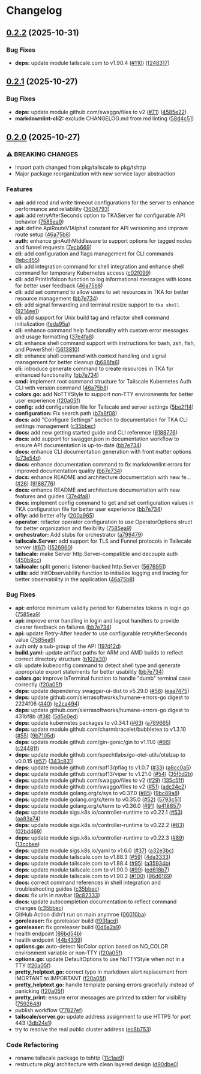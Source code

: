 # Changelog

## [0.2.2](https://github.com/SpechtLabs/tka/compare/tailscale-k8s-auth-v0.2.1...tailscale-k8s-auth-v0.2.2) (2025-10-31)


### Bug Fixes

* **deps:** update module tailscale.com to v1.90.4 ([#110](https://github.com/SpechtLabs/tka/issues/110)) ([f248317](https://github.com/SpechtLabs/tka/commit/f24831750369143a0b07eba1a3f2860a61f3f8cd))

## [0.2.1](https://github.com/SpechtLabs/tka/compare/tailscale-k8s-auth-v0.2.0...tailscale-k8s-auth-v0.2.1) (2025-10-27)


### Bug Fixes

* **deps:** update module github.com/swaggo/files to v2 ([#71](https://github.com/SpechtLabs/tka/issues/71)) ([4585e22](https://github.com/SpechtLabs/tka/commit/4585e2289764e09241480753a5b56710863d4874))
* **markdownlint-cli2:** exclude CHANGELOG.md from md linting ([58d4c51](https://github.com/SpechtLabs/tka/commit/58d4c51a8f0db12ae95bb3ac8aa5ff0548441f53))

## [0.2.0](https://github.com/SpechtLabs/tka/compare/tailscale-k8s-auth-v0.1.3...tailscale-k8s-auth-v0.2.0) (2025-10-27)


### ⚠ BREAKING CHANGES

* Import path changed from pkg/tailscale to pkg/tshttp
* Major package reorganization with new service layer abstraction

### Features

* **api:** add read and write timeout configurations for the server to enhance performance and reliability ([3604793](https://github.com/SpechtLabs/tka/commit/3604793751f958404a117553c572b0eb8c7c94fd))
* **api:** add retryAfterSeconds option to TKAServer for configurable API behavior ([7585ea9](https://github.com/SpechtLabs/tka/commit/7585ea995bfcb7dd46d6b29118193be4b8fbb490))
* **api:** define ApiRouteV1Alpha1 constant for API versioning and improve route setup ([46a75b8](https://github.com/SpechtLabs/tka/commit/46a75b851732341e927d514c218b42dc5a3f8623))
* **auth:** enhance ginAuthMiddleware to support options for tagged nodes and funnel requests ([7ecb669](https://github.com/SpechtLabs/tka/commit/7ecb66959c820cc451534937d1fbe54ba8d30868))
* **cli:** add configuration and flags management for CLI commands ([febc455](https://github.com/SpechtLabs/tka/commit/febc4557a01e563ae8f7536604dfc643ad74645c))
* **cli:** add integration command for shell integration and enhance shell command for temporary Kubernetes access ([c02f099](https://github.com/SpechtLabs/tka/commit/c02f099aab80c3ec91fe9c3f71126132b536ea01))
* **cli:** add PrintInfoIcon function to log informational messages with icons for better user feedback ([46a75b8](https://github.com/SpechtLabs/tka/commit/46a75b851732341e927d514c218b42dc5a3f8623))
* **cli:** add set command to allow users to set resources in TKA for better resource management ([bb7e734](https://github.com/SpechtLabs/tka/commit/bb7e734a1b2a652d4f9e21767355c859c06e17d4))
* **cli:** add signal forwarding and terminal resize support to `tka shell` ([9214ee1](https://github.com/SpechtLabs/tka/commit/9214ee1f10310e5a4c32216ed13ac4e7635187f5))
* **cli:** add support for Unix build tag and refactor shell command initialization ([feda95a](https://github.com/SpechtLabs/tka/commit/feda95a8be0a36ba05a495dff52d7cc8ab93cfd6))
* **cli:** enhance command help functionality with custom error messages and usage formatting ([37e4fa8](https://github.com/SpechtLabs/tka/commit/37e4fa83903afc0957b970c1b18dbf1cf04b0246))
* **cli:** enhance shell command support with instructions for bash, zsh, fish, and PowerShell ([5613810](https://github.com/SpechtLabs/tka/commit/56138108a50e3c03c54f5150f8b4a8b4219de20b))
* **cli:** enhance shell command with context handling and signal management for better cleanup ([b686fa6](https://github.com/SpechtLabs/tka/commit/b686fa67af965ce614e2562ea8632adf70fd7e20))
* **cli:** introduce generate command to create resources in TKA for enhanced functionality ([bb7e734](https://github.com/SpechtLabs/tka/commit/bb7e734a1b2a652d4f9e21767355c859c06e17d4))
* **cmd:** implement root command structure for Tailscale Kubernetes Auth CLI with version command ([46a75b8](https://github.com/SpechtLabs/tka/commit/46a75b851732341e927d514c218b42dc5a3f8623))
* **colors.go:** add NoTTYStyle to support non-TTY environments for better user experience ([f20a05f](https://github.com/SpechtLabs/tka/commit/f20a05f64ae9a15c5885ddbc06a0c5b32d160660))
* **config:** add configuration file for Tailscale and server settings ([5be2f14](https://github.com/SpechtLabs/tka/commit/5be2f14627dffcea15149c7a666f018099690702))
* **configuration:** Fix search path ([b7a8f08](https://github.com/SpechtLabs/tka/commit/b7a8f084c320e566a896aabb206e5b5f265c52fa))
* **docs:** add "Configure Settings" section to documentation for TKA CLI settings management ([c35bbec](https://github.com/SpechtLabs/tka/commit/c35bbecff6fae531953b5e74de88f2c12fb7e7e1))
* **docs:** add new getting started guide and CLI reference ([9188776](https://github.com/SpechtLabs/tka/commit/9188776aeea8d4bccefb641020ec1f3130dc90b3))
* **docs:** add support for swagger.json in documentation workflow to ensure API documentation is up-to-date ([bb7e734](https://github.com/SpechtLabs/tka/commit/bb7e734a1b2a652d4f9e21767355c859c06e17d4))
* **docs:** enhance CLI documentation generation with front matter options ([c73e54d](https://github.com/SpechtLabs/tka/commit/c73e54ddc8231dc7c2223ba79d79927e13a64511))
* **docs:** enhance documentation command to fix markdownlint errors for improved documentation quality ([bb7e734](https://github.com/SpechtLabs/tka/commit/bb7e734a1b2a652d4f9e21767355c859c06e17d4))
* **docs:** enhance README and architecture documentation with new fe… ([#26](https://github.com/SpechtLabs/tka/issues/26)) ([9188776](https://github.com/SpechtLabs/tka/commit/9188776aeea8d4bccefb641020ec1f3130dc90b3))
* **docs:** enhance README and architecture documentation with new features and guides ([37e4fa8](https://github.com/SpechtLabs/tka/commit/37e4fa83903afc0957b970c1b18dbf1cf04b0246))
* **docs:** implement config command to get and set configuration values in TKA configuration file for better user experience ([bb7e734](https://github.com/SpechtLabs/tka/commit/bb7e734a1b2a652d4f9e21767355c859c06e17d4))
* **o11y:** add better o11y ([200a965](https://github.com/SpechtLabs/tka/commit/200a965c7e126f101aef679ad9ce9f752b59622d))
* **operator:** refactor operator configuration to use OperatorOptions struct for better organization and flexibility ([7585ea9](https://github.com/SpechtLabs/tka/commit/7585ea995bfcb7dd46d6b29118193be4b8fbb490))
* **orchestrator:** Add stubs for orchestrator ([a799479](https://github.com/SpechtLabs/tka/commit/a79947918ff49c1934d803e10057be5618dbed32))
* **tailscale.Server:** add support for TLS and Funnel protocols in Tailecale server ([#67](https://github.com/SpechtLabs/tka/issues/67)) ([1526960](https://github.com/SpechtLabs/tka/commit/1526960f9035f8074e028b8f0b386db483a2e4d4))
* **tailscale:** make Server http.Server-compatible and decouple auth ([450b9cc](https://github.com/SpechtLabs/tka/commit/450b9cceb59405a7486e4e9ff40cd02428d0794a))
* **tailscale:** split generic listener-backed http.Server ([5676951](https://github.com/SpechtLabs/tka/commit/567695146faee659bbdde877b87b7933f19d417e))
* **utils:** add InitObservability function to initialize logging and tracing for better observability in the application ([46a75b8](https://github.com/SpechtLabs/tka/commit/46a75b851732341e927d514c218b42dc5a3f8623))


### Bug Fixes

* **api:** enforce minimum validity period for Kubernetes tokens in login.go ([7585ea9](https://github.com/SpechtLabs/tka/commit/7585ea995bfcb7dd46d6b29118193be4b8fbb490))
* **api:** improve error handling in login and logout handlers to provide clearer feedback on failures ([bb7e734](https://github.com/SpechtLabs/tka/commit/bb7e734a1b2a652d4f9e21767355c859c06e17d4))
* **api:** update Retry-After header to use configurable retryAfterSeconds value ([7585ea9](https://github.com/SpechtLabs/tka/commit/7585ea995bfcb7dd46d6b29118193be4b8fbb490))
* auth only a sub-group of the API ([197d12d](https://github.com/SpechtLabs/tka/commit/197d12def698fb93a1b8299ff819c0642828a6cf))
* **build.yaml:** update artifact paths for ARM and AMD builds to reflect correct directory structure ([b102a30](https://github.com/SpechtLabs/tka/commit/b102a30d54294ec223fd5b205f1495557da5afa6))
* **cli:** update kubeconfig command to detect shell type and generate appropriate export statements for better usability ([bb7e734](https://github.com/SpechtLabs/tka/commit/bb7e734a1b2a652d4f9e21767355c859c06e17d4))
* **colors.go:** improve IsTerminal function to handle "dumb" terminal case correctly ([f20a05f](https://github.com/SpechtLabs/tka/commit/f20a05f64ae9a15c5885ddbc06a0c5b32d160660))
* **deps:** update dependency swagger-ui-dist to v5.29.0 ([#58](https://github.com/SpechtLabs/tka/issues/58)) ([eaa7475](https://github.com/SpechtLabs/tka/commit/eaa74754cc260dee85c819cdd5d9056a84037ac8))
* **deps:** update github.com/sierrasoftworks/humane-errors-go digest to 2224f06 ([#40](https://github.com/SpechtLabs/tka/issues/40)) ([e2ca494](https://github.com/SpechtLabs/tka/commit/e2ca49425d3a1446bc802ee830aa75928fba0799))
* **deps:** update github.com/sierrasoftworks/humane-errors-go digest to 431bf8b ([#38](https://github.com/SpechtLabs/tka/issues/38)) ([5d5c0ed](https://github.com/SpechtLabs/tka/commit/5d5c0edfde9c491477d05cb6760485c17f2bd33f))
* **deps:** update kubernetes packages to v0.34.1 ([#63](https://github.com/SpechtLabs/tka/issues/63)) ([a789665](https://github.com/SpechtLabs/tka/commit/a789665a92799257315c8e83d023ff377da0de5a))
* **deps:** update module github.com/charmbracelet/bubbletea to v1.3.10 ([#55](https://github.com/SpechtLabs/tka/issues/55)) ([9b7105d](https://github.com/SpechtLabs/tka/commit/9b7105d69afd324802c3f8c091349337c337034e))
* **deps:** update module github.com/gin-gonic/gin to v1.11.0 ([#66](https://github.com/SpechtLabs/tka/issues/66)) ([c24481f](https://github.com/SpechtLabs/tka/commit/c24481f6b6b4c7eaa6a64807c6bf0e1f5d7141d6))
* **deps:** update module github.com/spechtlabs/go-otel-utils/otelzap to v0.0.15 ([#57](https://github.com/SpechtLabs/tka/issues/57)) ([343c831](https://github.com/SpechtLabs/tka/commit/343c8314d99739b4984d951756b27277c0606b68))
* **deps:** update module github.com/spf13/pflag to v1.0.7 ([#33](https://github.com/SpechtLabs/tka/issues/33)) ([a8cc0a5](https://github.com/SpechtLabs/tka/commit/a8cc0a5badd8bbfb0ed3da4e1243a381c0649456))
* **deps:** update module github.com/spf13/viper to v1.21.0 ([#54](https://github.com/SpechtLabs/tka/issues/54)) ([35f5d2b](https://github.com/SpechtLabs/tka/commit/35f5d2b91e95d1669efe64cb8c4919a8f79ee0a2))
* **deps:** update module github.com/swaggo/files to v2 ([#29](https://github.com/SpechtLabs/tka/issues/29)) ([135c51f](https://github.com/SpechtLabs/tka/commit/135c51fd1b554f1bf214028e59729ecfaf42e44d))
* **deps:** update module github.com/swaggo/files to v2 ([#51](https://github.com/SpechtLabs/tka/issues/51)) ([adc24e2](https://github.com/SpechtLabs/tka/commit/adc24e2153148dffcdd150db2e286792bc7a9a9a))
* **deps:** update module golang.org/x/sys to v0.37.0 ([#85](https://github.com/SpechtLabs/tka/issues/85)) ([9bc89a8](https://github.com/SpechtLabs/tka/commit/9bc89a88c5859e8209d1d302451ac68419c373e4))
* **deps:** update module golang.org/x/term to v0.35.0 ([#52](https://github.com/SpechtLabs/tka/issues/52)) ([5793c51](https://github.com/SpechtLabs/tka/commit/5793c51cd154526fcdb8416dbf1a43b9607b0615))
* **deps:** update module golang.org/x/term to v0.36.0 ([#91](https://github.com/SpechtLabs/tka/issues/91)) ([e418857](https://github.com/SpechtLabs/tka/commit/e418857f9700755901db2ec2c6f908ba9603078d))
* **deps:** update module sigs.k8s.io/controller-runtime to v0.22.1 ([#53](https://github.com/SpechtLabs/tka/issues/53)) ([aa83a74](https://github.com/SpechtLabs/tka/commit/aa83a74e4f5b556b1e6b0bf1d375d5ab05ac41de))
* **deps:** update module sigs.k8s.io/controller-runtime to v0.22.2 ([#83](https://github.com/SpechtLabs/tka/issues/83)) ([02bd469](https://github.com/SpechtLabs/tka/commit/02bd4695d6960b93bff45da079d4a690d5b240b8))
* **deps:** update module sigs.k8s.io/controller-runtime to v0.22.3 ([#89](https://github.com/SpechtLabs/tka/issues/89)) ([13ccbee](https://github.com/SpechtLabs/tka/commit/13ccbeec416285452d36c5fdef621205b2a5807a))
* **deps:** update module sigs.k8s.io/yaml to v1.6.0 ([#37](https://github.com/SpechtLabs/tka/issues/37)) ([a32e3bc](https://github.com/SpechtLabs/tka/commit/a32e3bc2dd617797094c98590c30750e8b8f2aa9))
* **deps:** update module tailscale.com to v1.88.3 ([#59](https://github.com/SpechtLabs/tka/issues/59)) ([4da3333](https://github.com/SpechtLabs/tka/commit/4da33332c828232e5c10c99ecac2739c23cc1a42))
* **deps:** update module tailscale.com to v1.88.4 ([#95](https://github.com/SpechtLabs/tka/issues/95)) ([a35934b](https://github.com/SpechtLabs/tka/commit/a35934b27784d72d17c70c0631b2ec6e00ecf3d6))
* **deps:** update module tailscale.com to v1.90.0 ([#99](https://github.com/SpechtLabs/tka/issues/99)) ([ed618b7](https://github.com/SpechtLabs/tka/commit/ed618b7a735d7d4d06215bc4873f0c78d96365e9))
* **deps:** update module tailscale.com to v1.90.2 ([#100](https://github.com/SpechtLabs/tka/issues/100)) ([96d6169](https://github.com/SpechtLabs/tka/commit/96d6169ae29b147b80ef4e159fd2591b5a20eb3c))
* **docs:** correct command references in shell integration and troubleshooting guides ([c35bbec](https://github.com/SpechtLabs/tka/commit/c35bbecff6fae531953b5e74de88f2c12fb7e7e1))
* **docs:** fix urls in navbar ([9c82333](https://github.com/SpechtLabs/tka/commit/9c82333daaf698e8caf98f071b7f24b8c650a7dc))
* **docs:** update autocompletion documentation to reflect command changes ([c35bbec](https://github.com/SpechtLabs/tka/commit/c35bbecff6fae531953b5e74de88f2c12fb7e7e1))
* GitHub Action didn't run on main anymroe ([06010ba](https://github.com/SpechtLabs/tka/commit/06010bac58a3425a7804d8ab4bad3a74103fb9e9))
* **goreleaser:** fix goreleaser build ([f93facd](https://github.com/SpechtLabs/tka/commit/f93facd411ac86608e3cadeeb4b98d61a4384513))
* **goreleaser:** fix goreleaser build ([0d6a2a9](https://github.com/SpechtLabs/tka/commit/0d6a2a9e88956d153c22df01b32c33e4a6846ddc))
* health endpoint ([86bd54b](https://github.com/SpechtLabs/tka/commit/86bd54b9673246d5091074864cccdf49e359f4bf))
* health endpoint ([44b4339](https://github.com/SpechtLabs/tka/commit/44b4339a837e5889dbf3742afd301e79f97f4f07))
* **options.go:** auto-detect NoColor option based on NO_COLOR environment variable or non-TTY ([f20a05f](https://github.com/SpechtLabs/tka/commit/f20a05f64ae9a15c5885ddbc06a0c5b32d160660))
* **options.go:** update DefaultOptions to use NoTTYStyle when not in a TTY ([f20a05f](https://github.com/SpechtLabs/tka/commit/f20a05f64ae9a15c5885ddbc06a0c5b32d160660))
* **pretty_helptext.go:** correct typo in markdown alert replacement from IMORTANT to IMPORTANT ([f20a05f](https://github.com/SpechtLabs/tka/commit/f20a05f64ae9a15c5885ddbc06a0c5b32d160660))
* **pretty_helptext.go:** handle template parsing errors gracefully instead of panicking ([f20a05f](https://github.com/SpechtLabs/tka/commit/f20a05f64ae9a15c5885ddbc06a0c5b32d160660))
* **pretty_print:** ensure error messages are printed to stderr for visibility ([7592648](https://github.com/SpechtLabs/tka/commit/75926484b8e294e678f51af350a536fff4733f8c))
* publish workflow ([77827ef](https://github.com/SpechtLabs/tka/commit/77827efbadc7c97399db7ec105cea7ad57fcc15f))
* **tailscale/server.go:** update address assignment to use HTTPS for port 443 ([3db24e1](https://github.com/SpechtLabs/tka/commit/3db24e110d482bc5d261674e54751c3bc614e66c))
* try to resolve the real public cluster address ([ec8b753](https://github.com/SpechtLabs/tka/commit/ec8b7535f8c0b3b6174d0f35315f12c47c4c9ff3))


### Code Refactoring

* rename tailscale package to tshttp ([11c1ae9](https://github.com/SpechtLabs/tka/commit/11c1ae93ee8d1e4807ed04487f68fbe1a0ded1c1))
* restructure pkg/ architecture with clean layered design ([d90dbe0](https://github.com/SpechtLabs/tka/commit/d90dbe0f4d7fc95eef3e1d439825619b98166a27))
